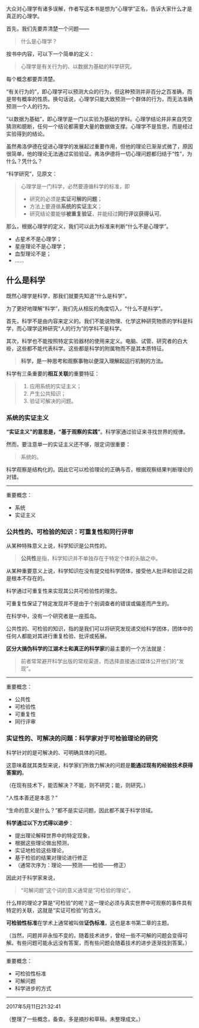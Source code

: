 大众对心理学有诸多误解，作者写这本书是想为“心理学”正名，告诉大家什么才是真正的心理学。

首先，我们先要弄清楚一个问题——

> 什么是心理学？

按书中内容，可以下一个简单的定义：

> 心理学是有关行为的、以数据为基础的科学研究。

每个概念都要弄清楚。

“有关行为的”，即心理学可以预测大众的行为，但这种预测并非百分之百准确，而是带有概率的性质。换句话说，心理学只能大致预测一个群体的行为，而无法准确预测一个人的行为。

“以数据为基础”，即心理学是一门以实验为基础的学科。心理学结论并非来自凭空猜测和臆断，任何一个结论都需要大量的数据做支撑。心理学不是哲思，而是经过实验得到的结论。

虽然弗洛伊德在促进心理学的发展起过重要作用，但他的理论已渐渐式微了，原因很简单，他的理论无法通过实验验证。弗洛伊德将一切心理问题都归结于“性”，为什么？凭什么？

“科学研究”，见原文：

> 心理学是一门科学，必然要遵循科学的标准，即
>
> - 研究的必须是**实证可解的问题**；
> - 方法上要遵循**系统的实证主义**；
> - 研究结论要能够**被重复验证**，并能经过**同行评议获得认可**。

那么，根据心理学的定义，我们可以此为标准来判断“什么不是心理学”。

- 占星术不是心理学；
- 星座理论不是心理学；
- 血型理论不是；
- ……

## 什么是科学

既然心理学是科学，那我们就要先知道“什么是科学”。

为了更好地理解“科学”，我们先从相反的角度切入，“什么不是科学”。

首先，科学不是由内容来定义的。我们不能说物理、化学这种研究物质的学科是科学，而心理学这种研究“人的行为”的学科不是科学。

其次，科学也不能按照特定实验器材的使用来定义。电脑、试管、研究者的白大褂，这些都不能代表科学。这些都是科学的附属物而不是其本质特征。

> **科学，是一种思考和观察事物以便深入理解起运行机制的方法。**

科学有三条重要的**相互关联**的重要特征：

> 1. 应用系统的实证主义；
> 2. 产生公共知识；
> 3. 验证可解决的问题。

### 系统的实证主义

**“实证主义”的意思是，“基于观察的实践”**。科学家通过验证来寻找世界的规律。

然而，要注意单一的实证主义还不够，限定词很重要：

> 系统的。

科学观察是结构化的。因此它可以检验理论的正确与否，根据观察结果判断理论的对错。

------

重要概念：

- 系统
- 实证主义

### 公共性的、可检验的知识：可重复性和同行评审

从某种特殊意义上说，科学知识是公共性的。

> **公共性**是指，科学知识并不单独存在于特定个体的头脑之中。

从某种重要意义上说，科学知识在没有提交给科学团体，接受他人批评和验证之前是根本不存在的。

科学通过可重复性来实现其公共可检验性的理念。

可重复性保证了特定发现并不是由于个别调查者的错误或偏差而产生的。

在科学中，没有一个研究者是一座孤岛。

公共性的、可检验的知识，指的是我们可以将研究发现递交给科学团体，团体中的任何人都能对其进行重复检验、批评或拓展。

**区分大搞伪科学的江湖术士和真正的科学家**的最主要的一个方法就是：

> 前者常常避开科学出版的常规渠道，而选择直接通过媒体公开他们的“发现”。

------

重要概念：

- 公共性
- 可检验性
- 可重复性
- 同行评审

### 实证性的、可解决的问题：科学家对于可检验理论的研究

科学针对的是可解决的、可明确具体的问题。

这意味着就其类型来说，科学家们所致力解决的问题是**能通过现有的经验技术获得答案的**。

（在现有技术下，能否解决？不能，则不研究；能，则研究。）

“人性本善还是本恶？”

“生命的意义是什么？”都不是实证问题，因此都不属于科学领域。

**科学通过以下方式得以进步**：

- 提出理论解释世界中的特定现象，
- 根据这些理论做出预测，
- 实证地检验这些理论，
- 基于检验的结果对理论进行修正
- （通常次序为：理论——预测——检验——修正）

因此对于科学家来说，

> “可解问题”这个词的意义通常是“可检验的理论”。

什么样的理论才算是“可检验”的呢？这一理论必须与真实世界中可观察的事件具有特定的关联，这就是“实证可检验”的含义。

**可检验性标准**在学术上通常被叫做**证伪标准**，这也是本书第二章的主题。

（当然，问题并非永恒不变的，随着技术进步，曾经一些不可解的问题会变得可解。有些问题可能永远没有答案，而有些问题会随着技术的进步逐渐找到答案。）

------

重要概念：

- 可检验性标准
- 可解问题
- 科学进步的方式

-----

2017年5月11日21:32:41

（整理了一些概念，备查。多是摘抄和草稿，未整理成文。）
